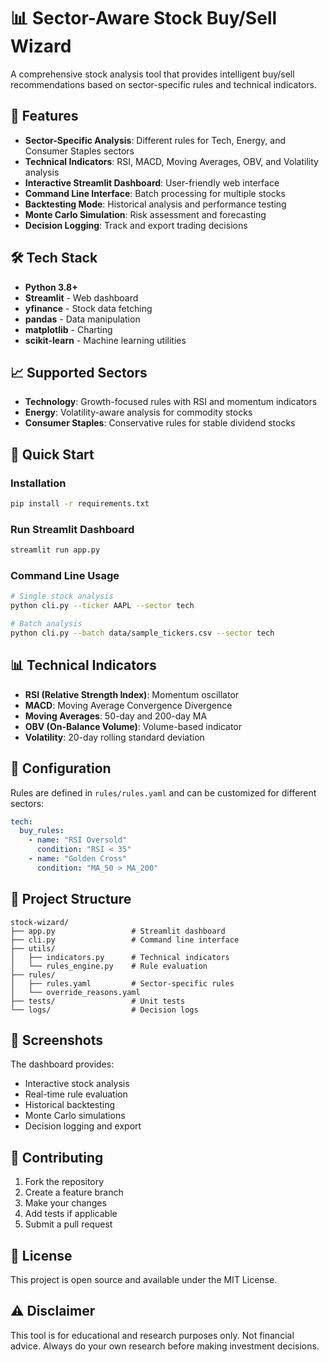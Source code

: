 # 📊 Sector-Aware Stock Buy/Sell Wizard

A comprehensive stock analysis tool that provides intelligent buy/sell recommendations based on sector-specific rules and technical indicators.

## 🚀 Features

- **Sector-Specific Analysis**: Different rules for Tech, Energy, and Consumer Staples sectors
- **Technical Indicators**: RSI, MACD, Moving Averages, OBV, and Volatility analysis
- **Interactive Streamlit Dashboard**: User-friendly web interface
- **Command Line Interface**: Batch processing for multiple stocks
- **Backtesting Mode**: Historical analysis and performance testing
- **Monte Carlo Simulation**: Risk assessment and forecasting
- **Decision Logging**: Track and export trading decisions

## 🛠️ Tech Stack

- **Python 3.8+**
- **Streamlit** - Web dashboard
- **yfinance** - Stock data fetching
- **pandas** - Data manipulation
- **matplotlib** - Charting
- **scikit-learn** - Machine learning utilities

## 📈 Supported Sectors

- **Technology**: Growth-focused rules with RSI and momentum indicators
- **Energy**: Volatility-aware analysis for commodity stocks
- **Consumer Staples**: Conservative rules for stable dividend stocks

## 🎯 Quick Start

### Installation
```bash
pip install -r requirements.txt
```

### Run Streamlit Dashboard
```bash
streamlit run app.py
```

### Command Line Usage
```bash
# Single stock analysis
python cli.py --ticker AAPL --sector tech

# Batch analysis
python cli.py --batch data/sample_tickers.csv --sector tech
```

## 📊 Technical Indicators

- **RSI (Relative Strength Index)**: Momentum oscillator
- **MACD**: Moving Average Convergence Divergence
- **Moving Averages**: 50-day and 200-day MA
- **OBV (On-Balance Volume)**: Volume-based indicator
- **Volatility**: 20-day rolling standard deviation

## 🔧 Configuration

Rules are defined in `rules/rules.yaml` and can be customized for different sectors:

```yaml
tech:
  buy_rules:
    - name: "RSI Oversold"
      condition: "RSI < 35"
    - name: "Golden Cross"
      condition: "MA_50 > MA_200"
```

## 📁 Project Structure

```
stock-wizard/
├── app.py                 # Streamlit dashboard
├── cli.py                 # Command line interface
├── utils/
│   ├── indicators.py      # Technical indicators
│   └── rules_engine.py    # Rule evaluation
├── rules/
│   ├── rules.yaml         # Sector-specific rules
│   └── override_reasons.yaml
├── tests/                 # Unit tests
└── logs/                  # Decision logs
```

## 🎨 Screenshots

The dashboard provides:
- Interactive stock analysis
- Real-time rule evaluation
- Historical backtesting
- Monte Carlo simulations
- Decision logging and export

## 🤝 Contributing

1. Fork the repository
2. Create a feature branch
3. Make your changes
4. Add tests if applicable
5. Submit a pull request

## 📝 License

This project is open source and available under the MIT License.

## ⚠️ Disclaimer

This tool is for educational and research purposes only. Not financial advice. Always do your own research before making investment decisions.